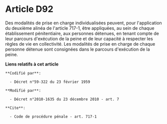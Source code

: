 # Article D92

Des modalités de prise en charge individualisées peuvent, pour l'application du deuxième alinéa de l'article 717-1, être
appliquées, au sein de chaque établissement pénitentiaire, aux personnes détenues, en tenant compte de leur parcours
d'exécution de la peine et de leur capacité à respecter les règles de vie en collectivité. Les modalités de prise en charge
de chaque personne détenue sont consignées dans le parcours d'exécution de la peine.

**Liens relatifs à cet article**

	**Codifié par**:

	  - Décret n°59-322 du 23 février 1959

	**Modifié par**:

	  - Décret n°2010-1635 du 23 décembre 2010 - art. 7

	**Cite**:

	  - Code de procédure pénale - art. 717-1
